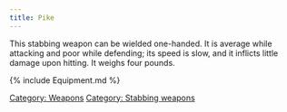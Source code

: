 ```yaml
---
title: Pike
---
```


This stabbing weapon can be wielded one-handed. It is average while
attacking and poor while defending; its speed is slow, and it inflicts
little damage upon hitting. It weighs four pounds.

{% include Equipment.md %}

[Category: Weapons](Category:_Weapons "wikilink") [Category: Stabbing
weapons](Category:_Stabbing_weapons "wikilink")